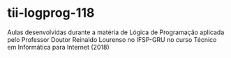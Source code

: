 # tii-logprog-118
 Aulas desenvolvidas durante a matéria de Lógica de Programação aplicada pelo Professor Doutor Reinaldo Lourenso no IFSP-GRU no curso Técnico em Informática para Internet (2018)

